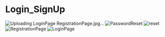 # Login_SignUp
![Uploading
![LoginPage](https://user-images.githubusercontent.com/85582495/189720463-56745da6-2d87-4a17-8185-07bf8886f350.jpg)
 RegistrationPage.jpg…]()
![PasswordReset](https://user-images.githubusercontent.com/85582495/189720470-e148341f-b2df-4f8a-bc0d-fc41a6e11f92.jpg)
![reset](https://user-images.githubusercontent.com/85582495/189720477-0c58555a-eae9-4d54-ae39-2cc7548901f0.jpg)
![RegistrationPage](https://user-images.githubusercontent.com/85582495/189826456-6512d867-df8b-4ee6-b894-2b024e9a5c89.jpg)
![LoginPage](https://user-images.githubusercontent.com/85582495/189826465-a4db0874-45f0-4039-a023-2e1418443a49.jpg)

